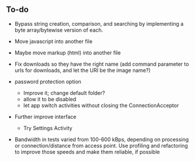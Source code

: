 ## To-do

* Bypass string creation, comparison, and searching by implementing a byte array/bytewise version of each.

* Move javascript into another file
* Maybe move markup (html) into another file

* Fix downloads so they have the right name (add command parameter to urls for downloads, and let the URI be the image name?)

* password protection option
    * Improve it; change default folder?
    * allow it to be disabled
    * let app switch activities without closing the ConnectionAcceptor


* Further improve interface
    * Try Settings Activity

* Bandwidth in tests varied from 100-600 kBps, depending on processing or connection/distance from access point.
    Use profiling and refactoring to improve those speeds and make them reliable, if possible